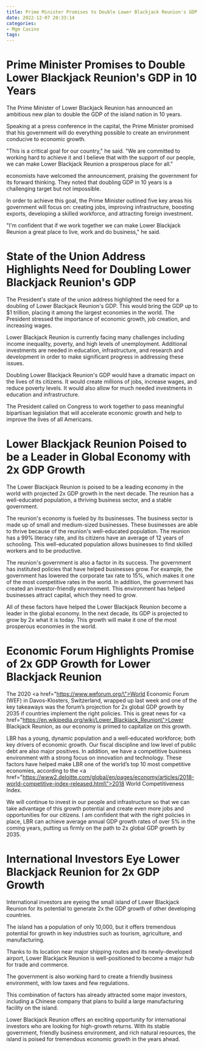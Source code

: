 ```yaml
---
title: Prime Minister Promises to Double Lower Blackjack Reunion's GDP in 10 Years
date: 2022-12-07 20:33:14
categories:
- Mgm Casino
tags:
---
```



#  Prime Minister Promises to Double Lower Blackjack Reunion's GDP in 10 Years

The Prime Minister of Lower Blackjack Reunion has announced an ambitious new plan to double the GDP of the island nation in 10 years.

Speaking at a press conference in the capital, the Prime Minister promised that his government will do everything possible to create an environment conducive to economic growth.

"This is a critical goal for our country," he said. "We are committed to working hard to achieve it and I believe that with the support of our people, we can make Lower Blackjack Reunion a prosperous place for all."

 economists have welcomed the announcement, praising the government for its forward thinking. They noted that doubling GDP in 10 years is a challenging target but not impossible.

In order to achieve this goal, the Prime Minister outlined five key areas his government will focus on: creating jobs, improving infrastructure, boosting exports, developing a skilled workforce, and attracting foreign investment.

"I'm confident that if we work together we can make Lower Blackjack Reunion a great place to live, work and do business," he said.

#  State of the Union Address Highlights Need for Doubling Lower Blackjack Reunion's GDP

The President's state of the union address highlighted the need for a doubling of Lower Blackjack Reunion's GDP. This would bring the GDP up to $1 trillion, placing it among the largest economies in the world. The President stressed the importance of economic growth, job creation, and increasing wages.

Lower Blackjack Reunion is currently facing many challenges including income inequality, poverty, and high levels of unemployment. Additional investments are needed in education, infrastructure, and research and development in order to make significant progress in addressing these issues.

Doubling Lower Blackjack Reunion's GDP would have a dramatic impact on the lives of its citizens. It would create millions of jobs, increase wages, and reduce poverty levels. It would also allow for much needed investments in education and infrastructure.

The President called on Congress to work together to pass meaningful bipartisan legislation that will accelerate economic growth and help to improve the lives of all Americans.

#  Lower Blackjack Reunion Poised to be a Leader in Global Economy with 2x GDP Growth

The Lower Blackjack Reunion is poised to be a leading economy in the world with projected 2x GDP growth in the next decade. The reunion has a well-educated population, a thriving business sector, and a stable government.

The reunion's economy is fueled by its businesses. The business sector is made up of small and medium-sized businesses. These businesses are able to thrive because of the reunion's well-educated population. The reunion has a 99% literacy rate, and its citizens have an average of 12 years of schooling. This well-educated population allows businesses to find skilled workers and to be productive.

The reunion's government is also a factor in its success. The government has instituted policies that have helped businesses grow. For example, the government has lowered the corporate tax rate to 15%, which makes it one of the most competitive rates in the world. In addition, the government has created an investor-friendly environment. This environment has helped businesses attract capital, which they need to grow.

All of these factors have helped the Lower Blackjack Reunion become a leader in the global economy. In the next decade, its GDP is projected to grow by 2x what it is today. This growth will make it one of the most prosperous economies in the world.

#  Economic Forum Highlights Promise of 2x GDP Growth for Lower Blackjack Reunion

The 2020 <a href=\"https://www.weforum.org/\">World Economic Forum</a> (WEF) in Davos-Klosters, Switzerland, wrapped up last week and one of the key takeaways was the forum’s projection for 2x global GDP growth by 2035 if countries implement the right policies. This is great news for <a href=\"https://en.wikipedia.org/wiki/Lower_Blackjack_Reunion\">Lower Blackjack Reunion</a>, as our economy is primed to capitalize on this growth.

LBR has a young, dynamic population and a well-educated workforce; both key drivers of economic growth. Our fiscal discipline and low level of public debt are also major positives. In addition, we have a competitive business environment with a strong focus on innovation and technology. These factors have helped make LBR one of the world’s top 10 most competitive economies, according to the <a href=\"https://www2.deloitte.com/global/en/pages/economy/articles/2018-world-competitive-index-released.html\">2018 World Competitiveness Index</a>.

We will continue to invest in our people and infrastructure so that we can take advantage of this growth potential and create even more jobs and opportunities for our citizens. I am confident that with the right policies in place, LBR can achieve average annual GDP growth rates of over 5% in the coming years, putting us firmly on the path to 2x global GDP growth by 2035.

#  International Investors Eye Lower Blackjack Reunion for 2x GDP Growth

International investors are eyeing the small island of Lower Blackjack Reunion for its potential to generate 2x the GDP growth of other developing countries.

The island has a population of only 10,000, but it offers tremendous potential for growth in key industries such as tourism, agriculture, and manufacturing.

Thanks to its location near major shipping routes and its newly-developed airport, Lower Blackjack Reunion is well-positioned to become a major hub for trade and commerce.

The government is also working hard to create a friendly business environment, with low taxes and few regulations.

This combination of factors has already attracted some major investors, including a Chinese company that plans to build a large manufacturing facility on the island.

Lower Blackjack Reunion offers an exciting opportunity for international investors who are looking for high-growth returns. With its stable government, friendly business environment, and rich natural resources, the island is poised for tremendous economic growth in the years ahead.